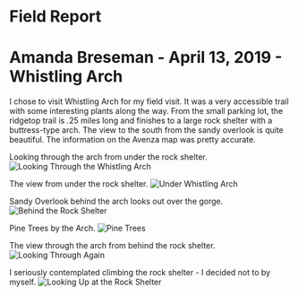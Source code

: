 # Field Report
# Amanda Breseman - April 13, 2019 - Whistling Arch
I chose to visit Whistling Arch for my field visit. It was a very accessible trail with some interesting plants along the way. From the small parking lot, the ridgetop trail is .25 miles long and finishes to a large rock shelter with a buttress-type arch. The view to the south from the sandy overlook is quite beautiful. The information on the Avenza map was pretty accurate.


Looking through the arch from under the rock shelter. 
![Looking Through the Whistling Arch](https://live.staticflickr.com/65535/33874170078_226eb9fd87_k.jpg)   

The view from under the rock shelter. 
![Under Whistling Arch](https://live.staticflickr.com/65535/40784721873_01d11694c8_k.jpg)   

Sandy Overlook behind the arch looks out over the gorge. 
![Behind the Rock Shelter](https://live.staticflickr.com/65535/33874171458_ab6d78e29d_z.jpg)   

Pine Trees by the Arch. 
![Pine Trees](https://live.staticflickr.com/65535/40784723243_054fe7c1f3_k.jpg)  

The view through the arch from behind the rock shelter. 
![Looking Through Again](https://live.staticflickr.com/65535/33874171898_2f3b63ab45_k.jpg)  
  
I seriously contemplated climbing the rock shelter - I decided not to by myself.
![Looking Up at the Rock Shelter](https://live.staticflickr.com/65535/47751191101_11c15e2929_z.jpg)
